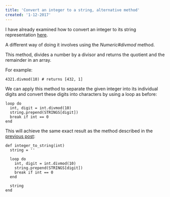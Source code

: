 ```yaml
---
title: 'Convert an integer to a string, alternative method'
created: '1-12-2017'
---
```


I have already examined how to convert an integer to its string representation [here](https://medium.com/@cesareferrari/convert-an-integer-to-a-string-4865e6f8d72#.5d04bs1fv).

A different way of doing it involves using the _Numeric#divmod_ method.

This method, divides a number by a divisor and returns the quotient and the remainder in an array.

For example:

```
4321.divmod(10) # returns [432, 1]
```

We can apply this method to separate the given integer into its individual digits and convert these digits into characters by using a loop as before:

```
loop do
  int, digit = int.divmod(10)
  string.prepend(STRINGS[digit])
  break if int == 0
end
```

This will achieve the same exact result as the method described in the
[previous post](https://medium.com/@cesareferrari/convert-an-integer-to-a-string-4865e6f8d72#.5d04bs1fv):

```
def integer_to_string(int)
  string = ''

  loop do
    int, digit = int.divmod(10)
    string.prepend(STRINGS[digit])
    break if int == 0
  end

  string
end
```
